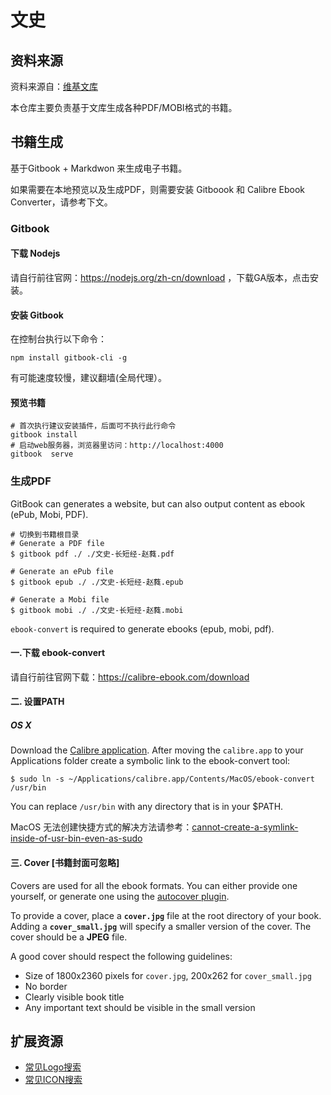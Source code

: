 # 文史

## 资料来源

资料来源自：[维基文库](https://zh.wikisource.org/wiki/Wikisource:%E9%A6%96%E9%A1%B5)

本仓库主要负责基于文库生成各种PDF/MOBI格式的书籍。

## 书籍生成

基于Gitbook + Markdwon 来生成电子书籍。

如果需要在本地预览以及生成PDF，则需要安装 Gitboook 和 Calibre Ebook Converter，请参考下文。

### Gitbook

#### 下载 Nodejs

请自行前往官网：https://nodejs.org/zh-cn/download ，下载GA版本，点击安装。

#### 安装 Gitbook

在控制台执行以下命令：

``` shell
npm install gitbook-cli -g
```
有可能速度较慢，建议翻墙(全局代理）。

#### 预览书籍

``` shell
# 首次执行建议安装插件，后面可不执行此行命令
gitbook install
# 启动web服务器，浏览器里访问：http://localhost:4000
gitbook  serve

```

### 生成PDF

GitBook can generates a website, but can also output content as ebook (ePub, Mobi, PDF).

``` shell
# 切换到书籍根目录
# Generate a PDF file
$ gitbook pdf ./ ./文史-长短经-赵蕤.pdf

# Generate an ePub file
$ gitbook epub ./ ./文史-长短经-赵蕤.epub

# Generate a Mobi file
$ gitbook mobi ./ ./文史-长短经-赵蕤.mobi
```

`ebook-convert` is required to generate ebooks (epub, mobi, pdf).


#### 一.下载 ebook-convert

请自行前往官网下载：https://calibre-ebook.com/download 

#### 二. 设置PATH

##### OS X

Download the [Calibre application](https://calibre-ebook.com/download). After moving the `calibre.app` to your Applications folder create a symbolic link to the ebook-convert tool:

``` shell
$ sudo ln -s ~/Applications/calibre.app/Contents/MacOS/ebook-convert /usr/bin
```

You can replace `/usr/bin` with any directory that is in your $PATH.

MacOS 无法创建快捷方式的解决方法请参考：[cannot-create-a-symlink-inside-of-usr-bin-even-as-sudo](https://stackoverflow.com/questions/36730549/cannot-create-a-symlink-inside-of-usr-bin-even-as-sudo)

#### 三. Cover [书籍封面可忽略]

Covers are used for all the ebook formats. You can either provide one yourself, or generate one using the [autocover plugin](https://plugins.gitbook.com/plugin/autocover).

To provide a cover, place a **`cover.jpg`** file at the root directory of your book. Adding a **`cover_small.jpg`** will specify a smaller version of the cover. The cover should be a **JPEG** file.

A good cover should respect the following guidelines:

* Size of 1800x2360 pixels for `cover.jpg`, 200x262 for `cover_small.jpg`
* No border
* Clearly visible book title
* Any important text should be visible in the small version

## 扩展资源

* [常见Logo搜索](https://www.vectorlogo.zone/search.html)
* [常见ICON搜索](http://www.iconfont.cn/search/index?searchType=icon)
